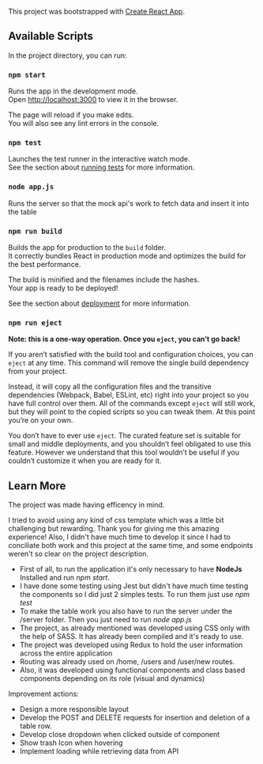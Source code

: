 This project was bootstrapped with [Create React App](https://github.com/facebook/create-react-app).

## Available Scripts

In the project directory, you can run:

### `npm start`

Runs the app in the development mode.<br>
Open [http://localhost:3000](http://localhost:3000) to view it in the browser.

The page will reload if you make edits.<br>
You will also see any lint errors in the console.

### `npm test`

Launches the test runner in the interactive watch mode.<br>
See the section about [running tests](https://facebook.github.io/create-react-app/docs/running-tests) for more information.


### `node app.js`

Runs the server so that the mock api's work to fetch data and insert it into the table

### `npm run build`

Builds the app for production to the `build` folder.<br>
It correctly bundles React in production mode and optimizes the build for the best performance.

The build is minified and the filenames include the hashes.<br>
Your app is ready to be deployed!

See the section about [deployment](https://facebook.github.io/create-react-app/docs/deployment) for more information.

### `npm run eject`

**Note: this is a one-way operation. Once you `eject`, you can’t go back!**

If you aren’t satisfied with the build tool and configuration choices, you can `eject` at any time. This command will remove the single build dependency from your project.

Instead, it will copy all the configuration files and the transitive dependencies (Webpack, Babel, ESLint, etc) right into your project so you have full control over them. All of the commands except `eject` will still work, but they will point to the copied scripts so you can tweak them. At this point you’re on your own.

You don’t have to ever use `eject`. The curated feature set is suitable for small and middle deployments, and you shouldn’t feel obligated to use this feature. However we understand that this tool wouldn’t be useful if you couldn’t customize it when you are ready for it.

## Learn More

The project was made having efficency in mind.

I tried to avoid using any kind of css template which was a little bit challenging but rewarding. Thank you for giving me this amazing experience!
Also, I didn't have much time to develop it since I had to conciliate both work and this project at the same time, and some endpoints weren't so clear on the project description.

* First of all, to run the application it's only necessary to have **NodeJs** Installed and run *npm start*.
* I have done some testing using Jest but didn't have much time testing the components so I did just 2 simples tests. To run them just use *npm test*
* To make the table work you also have to run the server under the /server folder. Then you just need to run *node app.js*
* The project, as already mentioned was developed using CSS only with the help of SASS. It has already been compiled and it's ready to use.
* The project was developed using Redux to hold the user information across the entire application
* Routing was already used on /home, /users and /user/new routes.
* Also, it was developed using functional components and class based components depending on its role (visual and dynamics)


Improvement actions:

* Design a more responsible layout
* Develop the POST and DELETE requests for insertion and deletion of a table row.
* Develop close dropdown when clicked outside of component
* Show trash Icon when hovering
* Implement loading while retrieving data from API

